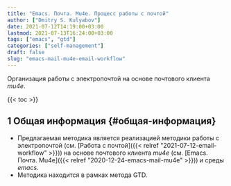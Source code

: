 ```yaml
---
title: "Emacs. Почта. Mu4e. Процесс работы с почтой"
author: ["Dmitry S. Kulyabov"]
date: 2021-07-12T14:19:00+03:00
lastmod: 2021-07-13T16:24:00+03:00
tags: ["emacs", "gtd"]
categories: ["self-management"]
draft: false
slug: "emacs-mail-mu4e-email-workflow"
---
```


Организация работы с электропочтой на основе почтового клиента _mu4e_.

<!--more-->

{{< toc >}}


## <span class="section-num">1</span> Общая информация {#общая-информация}

-   Предлагаемая методика является реализацией методики работы с электропочтой (см. [Работа с почтой]({{< relref "2021-07-12-email-workflow" >}})) на основе почтового клиента _mu4e_ (см. [Emacs. Почта. Mu4e]({{< relref "2020-12-24-emacs-mail-mu4e" >}})) и среды _emacs_.
-   Методика находится в рамках метода GTD.
